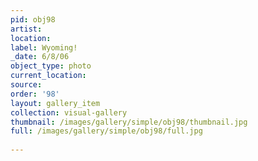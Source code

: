 ```yaml
---
pid: obj98
artist: 
location: 
label: Wyoming!
_date: 6/8/06
object_type: photo
current_location: 
source: 
order: '98'
layout: gallery_item
collection: visual-gallery
thumbnail: /images/gallery/simple/obj98/thumbnail.jpg
full: /images/gallery/simple/obj98/full.jpg
 
---
```

